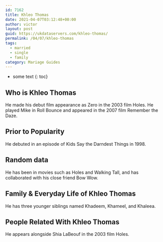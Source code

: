 ```yaml
---
id: 7162
title: Khleo Thomas
date: 2021-04-07T03:12:48+00:00
author: victor
layout: post
guid: https://ukdataservers.com/khleo-thomas/
permalink: /04/07/khleo-thomas  
tags:
  - married
  - single
  - family
category: Mariage Guides
---
```


* some text
{: toc}


## Who is Khleo Thomas



He made his debut film appearance as Zero in the 2003 film Holes. He played Mike in Roll Bounce and appeared in the 2007 film Remember the Daze.

                
                
                
## Prior to Popularity



He debuted in an episode of Kids Say the Darndest Things in 1998.

                
                
                
## Random data



He has been in movies such as Holes and Walking Tall, and has collaborated with his close friend Bow Wow.

                
                
                
## Family & Everyday Life of Khleo Thomas



He has three younger siblings named Khadeem, Khameel, and Khaleea.

                
                
                
## People Related With Khleo Thomas



He appears alongside Shia LaBeouf in the 2003 film Holes.

                
              
            
          
          
          